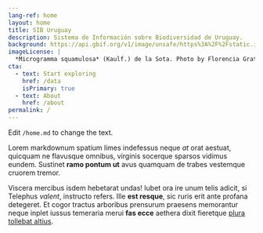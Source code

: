 ```yaml
---
lang-ref: home
layout: home
title: SIB Uruguay
description: Sistema de Información sobre Biodiversidad de Uruguay.
background: https://api.gbif.org/v1/image/unsafe/https%3A%2F%2Fstatic.inaturalist.org%2Fphotos%2F60070380%2Foriginal.jpeg%3F1579695925
imageLicense: |
  *Microgramma squamulosa* (Kaulf.) de la Sota. Photo by Florencia Grattarola via [iNaturalist](https://www.gbif.org/occurrence/2574046426)
cta:
  - text: Start exploring
    href: /data
    isPrimary: true
  - text: About
    href: /about
permalink: /
---
```


Edit `/home.md` to change the text.

Lorem markdownum spatium limes indefessus neque *at* orat aestuat, quicquam ne
flavusque omnibus, virginis socerque sparsos vidimus eundem. Sustinet **ramo
pontum ut** avus quamquam de trabes vestemque cruorem tremor.

Viscera mercibus isdem hebetarat undas! Iubet ora ire unum telis adicit, si
Telephus *valent*, instructo refers. Ille **est resque**, sic ruris erit ante
profana detegeret. Et cogor tractus arboribus prensurum praesens memorantur
neque inplet iussus temeraria merui **fas ecce** aethera dixit fieretque [plura
tollebat altius](http://virgineusque.net/est.html).


